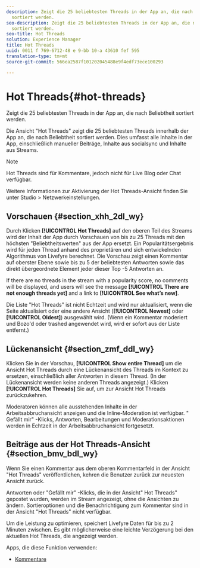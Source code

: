 ```yaml
---
description: Zeigt die 25 beliebtesten Threads in der App an, die nach Beliebtheit
  sortiert werden.
seo-description: Zeigt die 25 beliebtesten Threads in der App an, die nach Beliebtheit
  sortiert werden.
seo-title: Hot Threads
solution: Experience Manager
title: Hot Threads
uuid: 0011 f 769-6712-48 e 9-bb 10-a 43610 fef 595
translation-type: tm+mt
source-git-commit: 566ea2587f101202045488e9f4edf73ece100293

---
```



# Hot Threads{#hot-threads}

Zeigt die 25 beliebtesten Threads in der App an, die nach Beliebtheit sortiert werden.

Die Ansicht "Hot Threads" zeigt die 25 beliebtesten Threads innerhalb der App an, die nach Beliebtheit sortiert werden. Dies umfasst alle Inhalte in der App, einschließlich manueller Beiträge, Inhalte aus socialsync und Inhalte aus Streams.

>[!NOTE]
>
>Hot Threads sind für Kommentare, jedoch nicht für Live Blog oder Chat verfügbar.

Weitere Informationen zur Aktivierung der Hot Threads-Ansicht finden Sie unter Studio > Netzwerkeinstellungen.

## Vorschauen {#section_xhh_2dl_wy}

Durch Klicken **[!UICONTROL Hot Threads]** auf den oberen Teil des Streams wird der Inhalt der App durch Vorschauen von bis zu 25 Threads mit den höchsten "Beliebtheitswerten" aus der App ersetzt. Ein Popularitätsergebnis wird für jeden Thread anhand des proprietären und sich entwickelnden Algorithmus von Livefyre berechnet. Die Vorschau zeigt einen Kommentar auf oberster Ebene sowie bis zu 5 der beliebtesten Antworten sowie das direkt übergeordnete Element jeder dieser Top -5 Antworten an.

If there are no threads in the stream with a popularity score, no comments will be displayed, and users will see the message **[!UICONTROL There are not enough threads yet]** and a link to **[!UICONTROL See what’s new]**.

Die Liste "Hot Threads" ist nicht Echtzeit und wird nur aktualisiert, wenn die Seite aktualisiert oder eine andere Ansicht (**[!UICONTROL Newest]** oder **[!UICONTROL Oldest]**) ausgewählt wird. (Wenn ein Kommentar moderiert und Bozo'd oder trashed angewendet wird, wird er sofort aus der Liste entfernt.)

## Lückenansicht {#section_zmf_ddl_wy}

Klicken Sie in der Vorschau, **[!UICONTROL Show entire Thread]** um die Ansicht Hot Threads durch eine Lückenansicht des Threads im Kontext zu ersetzen, einschließlich aller Antworten in diesem Thread. (In der Lückenansicht werden keine anderen Threads angezeigt.) Klicken **[!UICONTROL Hot Threads]** Sie auf, um zur Ansicht Hot Threads zurückzukehren.

Moderatoren können alle ausstehenden Inhalte in der Arbeitsabbruchansicht anzeigen und die Inline-Moderation ist verfügbar. " Gefällt mir" -Klicks, Antworten, Bearbeitungen und Moderationsaktionen werden in Echtzeit in der Arbeitsabbruchansicht fortgesetzt.

## Beiträge aus der Hot Threads-Ansicht {#section_bmv_bdl_wy}

Wenn Sie einen Kommentar aus dem oberen Kommentarfeld in der Ansicht "Hot Threads" veröffentlichen, kehren die Benutzer zurück zur neuesten Ansicht zurück.

Antworten oder "Gefällt mir" -Klicks, die in der Ansicht" Hot Threads" gepostet wurden, werden im Stream angezeigt, ohne die Ansichten zu ändern. Sortieroptionen und die Benachrichtigung zum Kommentar sind in der Ansicht "Hot Threads" nicht verfügbar.

Um die Leistung zu optimieren, speichert Livefyre Daten für bis zu 2 Minuten zwischen. Es gibt möglicherweise eine leichte Verzögerung bei den aktuellen Hot Threads, die angezeigt werden.



Apps, die diese Funktion verwenden:

* [Kommentare](/help/using/c-about-apps/c-comments/c-comments.md)

